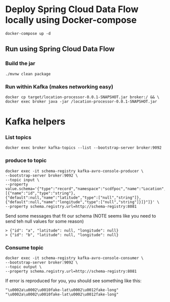 # Deploy Spring Cloud Data Flow locally using Docker-compose

```
docker-compose up -d
```

## Run using Spring Cloud Data Flow

### Build the jar
```
./mvnw clean package
```

### Run within Kafka (makes networking easy)
```
docker cp target/location-processor-0.0.1-SNAPSHOT.jar broker:/ && \
docker exec broker java -jar /location-processor-0.0.1-SNAPSHOT.jar
```

# Kafka helpers
### List topics
```
docker exec broker kafka-topics --list --bootstrap-server broker:9092
```

### produce to topic
```
docker exec -it schema-registry kafka-avro-console-producer \
--bootstrap-server broker:9092 \
--topic input \
--property value.schema='{"type":"record","namespace":"scdfpoc","name":"Location","fields":[{"name":"id","type":"string"},{"default":null,"name":"latitude","type":["null","string"]},{"default":null,"name":"longitude","type":["null","string"]}]}"]}' \
--property schema.registry.url=http://schema-registry:8081
```

Send some messages that fit our schema (NOTE seems like you need to send teh null values for some reason)
```
> {"id": "a", "latitude": null, "longitude": null}
> {"id": "b", "latitude": null, "longitude": null}
```

### Consume topic

```
docker exec -it schema-registry kafka-avro-console-consumer \
--bootstrap-server broker:9092 \
--topic output \
--property schema.registry.url=http://schema-registry:8081
```


If error is reproduced for you, you should see something like this:

```
"\u0002a\u0002\u0010fake-lat\u0002\u0012fake-long"
"\u0002a\u0002\u0010fake-lat\u0002\u0012fake-long"
```

